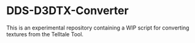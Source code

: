 # DDS-D3DTX-Converter
This is an experimental repository containing a WIP script for converting textures from the Telltale Tool.
